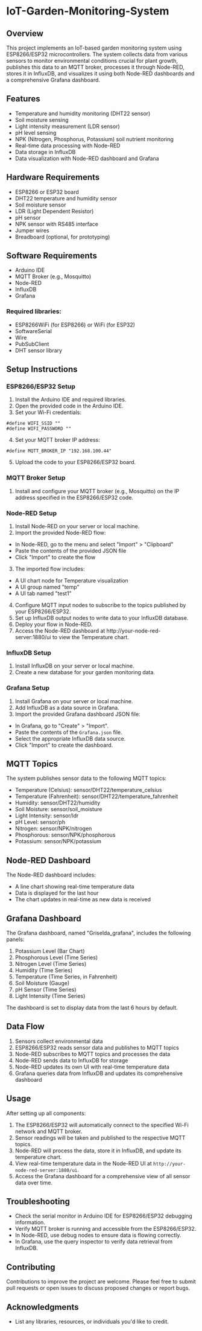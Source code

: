# IoT-Garden-Monitoring-System

## Overview
This project implements an IoT-based garden monitoring system using ESP8266/ESP32 microcontrollers. The system collects data from various sensors to monitor environmental conditions crucial for plant growth, publishes this data to an MQTT broker, processes it through Node-RED, stores it in InfluxDB, and visualizes it using both Node-RED dashboards and a comprehensive Grafana dashboard.

## Features
- Temperature and humidity monitoring (DHT22 sensor)
- Soil moisture sensing
- Light intensity measurement (LDR sensor)
- pH level sensing
- NPK (Nitrogen, Phosphorus, Potassium) soil nutrient monitoring
- Real-time data processing with Node-RED
- Data storage in InfluxDB
- Data visualization with Node-RED dashboard and Grafana

## Hardware Requirements
- ESP8266 or ESP32 board
- DHT22 temperature and humidity sensor
- Soil moisture sensor
- LDR (Light Dependent Resistor)
- pH sensor
- NPK sensor with RS485 interface
- Jumper wires
- Breadboard (optional, for prototyping)

## Software Requirements
- Arduino IDE
- MQTT Broker (e.g., Mosquitto)
- Node-RED
- InfluxDB
- Grafana

### Required libraries:
- ESP8266WiFi (for ESP8266) or WiFi (for ESP32)
- SoftwareSerial
- Wire
- PubSubClient
- DHT sensor library



## Setup Instructions

### ESP8266/ESP32 Setup
1. Install the Arduino IDE and required libraries.
2. Open the provided code in the Arduino IDE.
3. Set your Wi-Fi credentials:
```
#define WIFI_SSID ""
#define WIFI_PASSWORD ""
```
4. Set your MQTT broker IP address:
```
#define MQTT_BROKER_IP "192.168.100.44"
```
5. Upload the code to your ESP8266/ESP32 board.

### MQTT Broker Setup
1. Install and configure your MQTT broker (e.g., Mosquitto) on the IP address specified in the ESP8266/ESP32 code.

### Node-RED Setup
1. Install Node-RED on your server or local machine.
2. Import the provided Node-RED flow:
- In Node-RED, go to the menu and select "Import" > "Clipboard"
- Paste the contents of the provided JSON file
- Click "Import" to create the flow
3. The imported flow includes:
- A UI chart node for Temperature visualization
- A UI group named "temp"
- A UI tab named "test1"
4. Configure MQTT input nodes to subscribe to the topics published by your ESP8266/ESP32.
5. Set up InfluxDB output nodes to write data to your InfluxDB database.
6. Deploy your flow in Node-RED.
7. Access the Node-RED dashboard at http://your-node-red-server:1880/ui to view the Temperature chart.

### InfluxDB Setup
1. Install InfluxDB on your server or local machine.
2. Create a new database for your garden monitoring data.

### Grafana Setup
1. Install Grafana on your server or local machine.
2. Add InfluxDB as a data source in Grafana.
3. Import the provided Grafana dashboard JSON file:
- In Grafana, go to "Create" > "Import".
- Paste the contents of the ```Grafana.json``` file.
- Select the appropriate InfluxDB data source.
- Click "Import" to create the dashboard.

## MQTT Topics
The system publishes sensor data to the following MQTT topics:
- Temperature (Celsius): sensor/DHT22/temperature_celsius
- Temperature (Fahrenheit): sensor/DHT22/temperature_fahrenheit
- Humidity: sensor/DHT22/humidity
- Soil Moisture: sensor/soil_moisture
- Light Intensity: sensor/ldr
- pH Level: sensor/ph
- Nitrogen: sensor/NPK/nitrogen
- Phosphorous: sensor/NPK/phosphorous
- Potassium: sensor/NPK/potassium

## Node-RED Dashboard
The Node-RED dashboard includes:
- A line chart showing real-time temperature data
- Data is displayed for the last hour
- The chart updates in real-time as new data is received

## Grafana Dashboard
The Grafana dashboard, named "Griselda_grafana", includes the following panels:
1. Potassium Level (Bar Chart)
2. Phosphorous Level (Time Series)
3. Nitrogen Level (Time Series)
4. Humidity (Time Series)
5. Temperature (Time Series, in Fahrenheit)
6. Soil Moisture (Gauge)
7. pH Sensor (Time Series)
8. Light Intensity (Time Series)

The dashboard is set to display data from the last 6 hours by default.

## Data Flow
1. Sensors collect environmental data
2. ESP8266/ESP32 reads sensor data and publishes to MQTT topics
3. Node-RED subscribes to MQTT topics and processes the data
4. Node-RED sends data to InfluxDB for storage
5. Node-RED updates its own UI with real-time temperature data
6. Grafana queries data from InfluxDB and updates its comprehensive dashboard

## Usage
After setting up all components:
1. The ESP8266/ESP32 will automatically connect to the specified Wi-Fi network and MQTT broker.
2. Sensor readings will be taken and published to the respective MQTT topics.
3. Node-RED will process the data, store it in InfluxDB, and update its temperature chart.
4. View real-time temperature data in the Node-RED UI at ```http://your-node-red-server:1880/ui```.
5. Access the Grafana dashboard for a comprehensive view of all sensor data over time.

## Troubleshooting

- Check the serial monitor in Arduino IDE for ESP8266/ESP32 debugging information.
- Verify MQTT broker is running and accessible from the ESP8266/ESP32.
- In Node-RED, use debug nodes to ensure data is flowing correctly.
- In Grafana, use the query inspector to verify data retrieval from InfluxDB.

## Contributing
Contributions to improve the project are welcome. Please feel free to submit pull requests or open issues to discuss proposed changes or report bugs.

## Acknowledgments
- List any libraries, resources, or individuals you'd like to credit.
